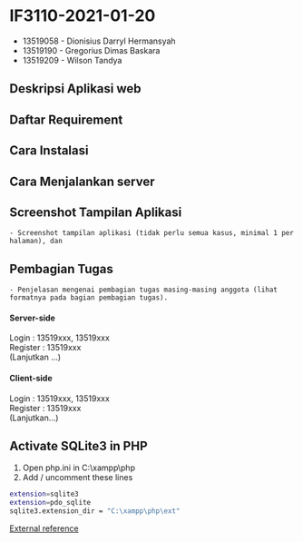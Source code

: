# IF3110-2021-01-20
* 13519058 - Dionisius Darryl Hermansyah
* 13519190 - Gregorius Dimas Baskara
* 13519209 - Wilson Tandya


## Deskripsi Aplikasi web

## Daftar Requirement

## Cara Instalasi

## Cara Menjalankan server

## Screenshot Tampilan Aplikasi
    - Screenshot tampilan aplikasi (tidak perlu semua kasus, minimal 1 per halaman), dan

## Pembagian Tugas
    - Penjelasan mengenai pembagian tugas masing-masing anggota (lihat formatnya pada bagian pembagian tugas).

#### Server-side
Login : 13519xxx, 13519xxx  
Register : 13519xxx  
(Lanjutkan …)  

#### Client-side  
Login : 13519xxx, 13519xxx  
Register : 13519xxx  
(Lanjutkan…)  

## Activate SQLite3 in PHP

1. Open php.ini in C:\xampp\php
2. Add / uncomment these lines

```bash
extension=sqlite3
extension=pdo_sqlite
sqlite3.extension_dir = "C:\xampp\php\ext"
```

[External reference](https://www.nyingspot.com/2017/10/cara-mengaktifkan-sqlite3-di-php-windows/)
